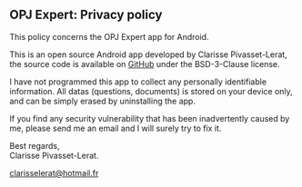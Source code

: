 ## OPJ Expert: Privacy policy

This policy concerns the OPJ Expert app for Android.

This is an open source Android app developed by Clarisse Pivasset-Lerat, 
the source code is available on [GitHub](https://github.com/LeratClarisse/opj_app) under the BSD-3-Clause license.

I have not programmed this app to collect any personally identifiable information. 
All datas (questions, documents) is stored on your device only, and can be simply erased by uninstalling the app.

If you find any security vulnerability that has been inadvertently caused by me, please send me an email and I will surely try to fix it.

Best regards,  
Clarisse Pivasset-Lerat. 

clarisselerat@hotmail.fr